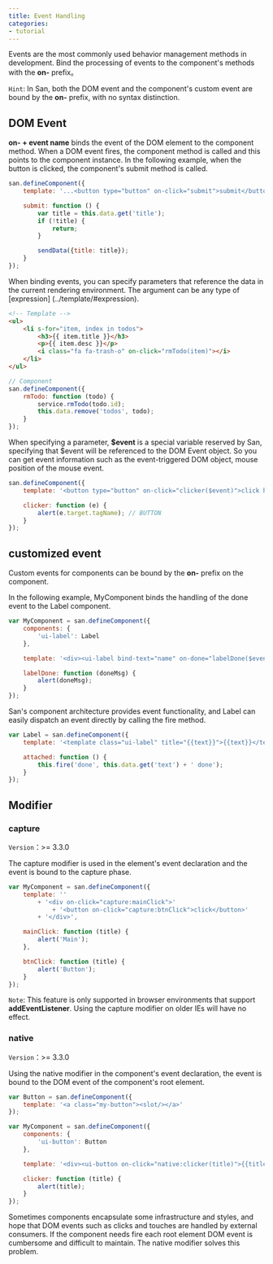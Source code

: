 ```yaml
---
title: Event Handling
categories:
- tutorial
---
```


Events are the most commonly used behavior management methods in development.
Bind the processing of events to the component's methods with the **on-** prefix。

`Hint`: In San, both the DOM event and the component's custom event are bound by the **on-** prefix, with no syntax distinction.


DOM Event
-------

**on- + event name** binds the event of the DOM element to the component method. When a DOM event fires, the component method is called and this points to the component instance. 
In the following example, when the button is clicked, the component's submit method is called.


```javascript
san.defineComponent({
    template: '...<button type="button" on-click="submit">submit</button>',

    submit: function () {
        var title = this.data.get('title');
        if (!title) {
            return;
        }

        sendData({title: title});
    }
});
```

When binding events, you can specify parameters that reference the data in the current rendering environment. The argument can be any type of [expression] (../template/#expression).

```html
<!-- Template -->
<ul>
    <li s-for="item, index in todos">
        <h3>{{ item.title }}</h3>
        <p>{{ item.desc }}</p>
        <i class="fa fa-trash-o" on-click="rmTodo(item)"></i>
    </li>
</ul>
```

```javascript
// Component
san.defineComponent({
    rmTodo: function (todo) {
        service.rmTodo(todo.id);
        this.data.remove('todos', todo);
    }
});
```

When specifying a parameter, **$event** is a special variable reserved by San, specifying that $event will be referenced to the DOM Event object. 
So you can get event information such as the event-triggered DOM object, mouse position of the mouse event.

```javascript
san.defineComponent({
    template: '<button type="button" on-click="clicker($event)">click here</button>',

    clicker: function (e) {
        alert(e.target.tagName); // BUTTON
    }
});
```




customized event
--------

Custom events for components can be bound by the **on-** prefix on the component.

In the following example, MyComponent binds the handling of the done event to the Label component.

```javascript
var MyComponent = san.defineComponent({
    components: {
        'ui-label': Label
    },

    template: '<div><ui-label bind-text="name" on-done="labelDone($event)"></ui-label></div>',

    labelDone: function (doneMsg) {
        alert(doneMsg);
    }
});
```

San's component architecture provides event functionality, and Label can easily dispatch an event directly by calling the fire method.

```javascript
var Label = san.defineComponent({
    template: '<template class="ui-label" title="{{text}}">{{text}}</template>',

    attached: function () {
        this.fire('done', this.data.get('text') + ' done');
    }
});
```


Modifier
--------

### capture

`Version`：>= 3.3.0

The capture modifier is used in the element's event declaration and the event is bound to the capture phase.

```javascript
var MyComponent = san.defineComponent({
    template: ''
        + '<div on-click="capture:mainClick">'
            + '<button on-click="capture:btnClick">click</button>'
        + '</div>',

    mainClick: function (title) {
        alert('Main');
    },

    btnClick: function (title) {
        alert('Button');
    }
});
```

`Note`: This feature is only supported in browser environments that support **addEventListener**. Using the capture modifier on older IEs will have no effect.

### native

`Version`：>= 3.3.0


Using the native modifier in the component's event declaration, the event is bound to the DOM event of the component's root element.

```javascript
var Button = san.defineComponent({
    template: '<a class="my-button"><slot/></a>'
});

var MyComponent = san.defineComponent({
    components: {
        'ui-button': Button
    },

    template: '<div><ui-button on-click="native:clicker(title)">{{title}}</ui-button></div>',

    clicker: function (title) {
        alert(title);
    }
});
```

Sometimes components encapsulate some infrastructure and styles, and hope that DOM events such as clicks and touches are handled by external consumers. 
If the component needs fire each root element DOM event is cumbersome and difficult to maintain. The native modifier solves this problem.


